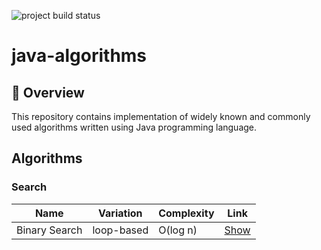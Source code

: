 ![project build status](https://github.com/anverbogatov/java-algorithms/actions/workflows/maven.yml/badge.svg)

# java-algorithms

## 🦅 Overview
This repository contains implementation of widely known and commonly used algorithms written using Java programming language.

## Algorithms

### Search
| Name | Variation| Complexity | Link |
|------|----------|------------|------|
| Binary Search | loop-based | O(log n) | [Show](https://github.com/anverbogatov/java-algorithms/blob/3cdac6ad6f99c53ec0e109dacce00eecb51fc66f/src/main/java/com/anverbogatov/algorithms/search/BinarySearch.java#L19) |
